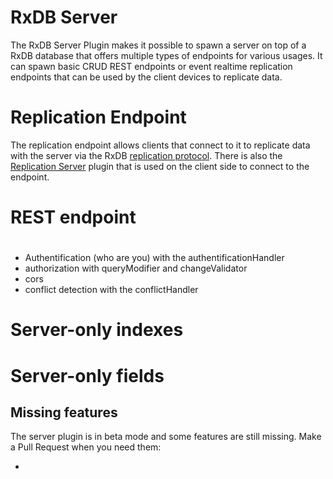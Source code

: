 # RxDB Server

The RxDB Server Plugin makes it possible to spawn a server on top of a RxDB database that offers multiple types of endpoints for various usages. It can spawn basic CRUD REST endpoints or event realtime replication endpoints that can be used by the client devices to replicate data. 


# Replication Endpoint

The replication endpoint allows clients that connect to it to replicate data with the server via the RxDB [replication protocol](./replication.md). There is also the [Replication Server](./replication-server.md) plugin that is used on the client side to connect to the endpoint.


# REST endpoint


# 

- Authentification (who are you) with the authentificationHandler
- authorization with queryModifier and changeValidator
- cors
- conflict detection with the conflictHandler

# Server-only indexes

# Server-only fields



## Missing features

The server plugin is in beta mode and some features are still missing. Make a Pull Request when you need them:

- 












